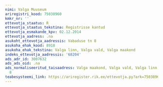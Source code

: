 ```yaml
---
nimi: Valga Muuseum
ariregistri_kood: 75038960
kmkr_nr: ''
ettevotja_staatus: R
ettevotja_staatus_tekstina: Registrisse kantud
ettevotja_esmakande_kpv: 02.12.2014
ettevotja_aadress: .na
asukoht_ettevotja_aadressis: Vabaduse tn 8
asukoha_ehak_kood: 8918
asukoha_ehak_tekstina: Valga linn, Valga vald, Valga maakond
indeks_ettevotja_aadressis: '68204'
ads_adr_id: 3007632
ads_ads_oid: .na
ads_normaliseeritud_taisaadress: Valga maakond, Valga vald, Valga linn, Vabaduse tn
  8
teabesysteemi_link: https://ariregister.rik.ee/ettevotja.py?ark=75038960&ref=rekvisiidid
---
```

